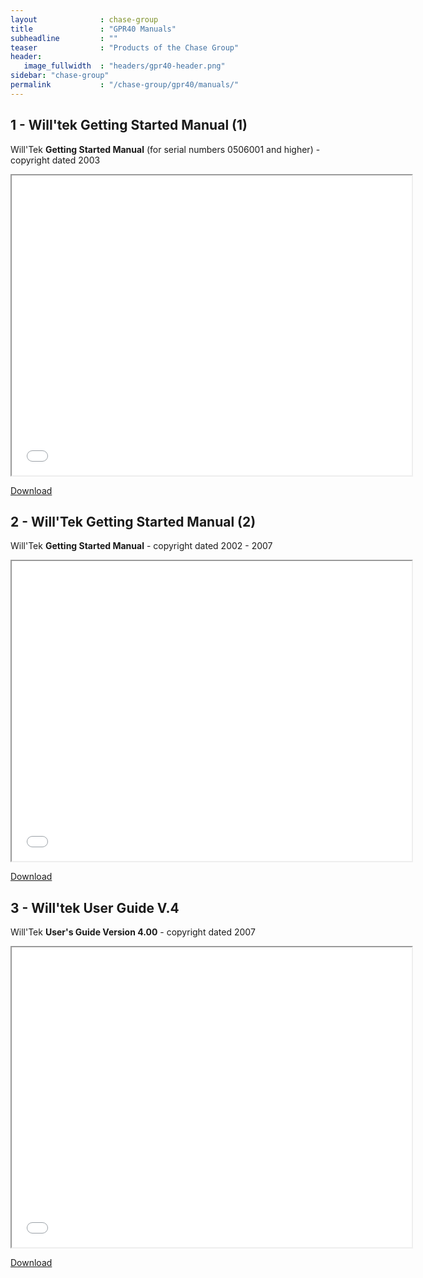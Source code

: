```yaml
---
layout              : chase-group
title               : "GPR40 Manuals"
subheadline         : ""
teaser              : "Products of the Chase Group"
header:
   image_fullwidth  : "headers/gpr40-header.png"
sidebar: "chase-group"
permalink           : "/chase-group/gpr40/manuals/"
---
```


<h2 >1 - Will'tek Getting Started Manual (1)</h2>

<p>Will'Tek <strong>Getting Started Manual</strong> (for serial numbers 0506001 and higher) - copyright dated 2003</p>

<div class="responsive-embed">
  <iframe width="640" height="480" src="/chase-group/GPR_gs_0304-100-A.pdf" ></iframe>
</div>
<p>
   <a href="/chase-group/GPR_gs_0304-100-A.pdf">Download</a>
</p>

<h2 >2 - Will'Tek Getting Started Manual (2)</h2>

<p></p>

<p>Will'Tek <strong>Getting Started Manual</strong> - copyright dated 2002 - 2007</p>


<div class="responsive-embed">
  <iframe width="640" height="480" src="/chase-group/GPR_gs_0710-100-A.pdf" ></iframe>
</div>
<p>
   <a href="/chase-group/GPR_gs_0710-100-A.pdf">Download</a>
</p>

<h2 >3 - Will'tek User Guide V.4</h2>

<p>Will'Tek <strong>User's Guide Version 4.00</strong>  - copyright dated 2007<strong> </strong></p>


<div class="responsive-embed">
  <iframe width="640" height="480" src="/chase-group/GPR_ug_0710-400-A.pdf" ></iframe>
</div>
<p>
   <a href="/chase-group/GPR_ug_0710-400-A.pdf">Download</a>
</p>
